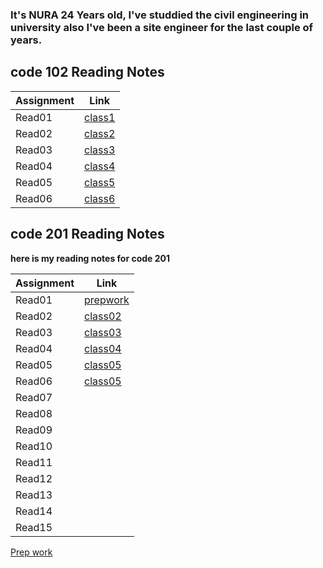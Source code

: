 
### It's NURA 24 Years old, I've studdied the civil engineering in university also I've been a site engineer for the last couple of years.

## **code 102 Reading Notes**

|Assignment   | Link                |
|------------ | -------------       |
|Read01       | [class1](read01.md) |
|Read02       | [class2](read02.md) |
|Read03       | [class3](read03.md) |
|Read04       | [class4](read04.md) |
|Read05       | [class5](read05.md) |
|Read06       | [class6](read06.md) |

## **code 201 Reading Notes**

**here is my reading notes for code 201**

|Assignment   | Link                     |
|------------ | -------------            |
|Read01       |  [prepwork](prepwork.md) |
|Read02       |  [class02](class02.md)   |
|Read03       |  [class03](class03.md)   |
|Read04       |  [class04](class04.md)   |
|Read05       |  [class05](class05.md)   |
|Read06       |  [class05](class06.md)   |
|Read07       |                          |
|Read08       |                          |
|Read09       |                          |  
|Read10       |                          |
|Read11       |                          |
|Read12       |                          |
|Read13       |                          |
|Read14       |                          |
|Read15       |                          |

[Prep work](prepwork.md)